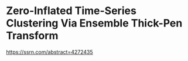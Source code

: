 # Zero-Inflated Time-Series Clustering Via Ensemble Thick-Pen Transform

https://ssrn.com/abstract=4272435

